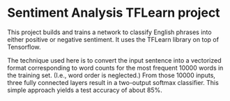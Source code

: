 # Sentiment Analysis TFLearn project

This project builds and trains a network to classify English phrases into either positive or negative sentiment. It uses the TFLearn library on top of Tensorflow.

The technique used here is to convert the input sentence into a vectorized format corresponding to word counts for the most frequent 10000 words in the training set. (I.e., word order is neglected.) From those 10000 inputs, three fully connected layers result in a two-output softmax classifier. This simple approach yields a test accuracy of about 85%.
